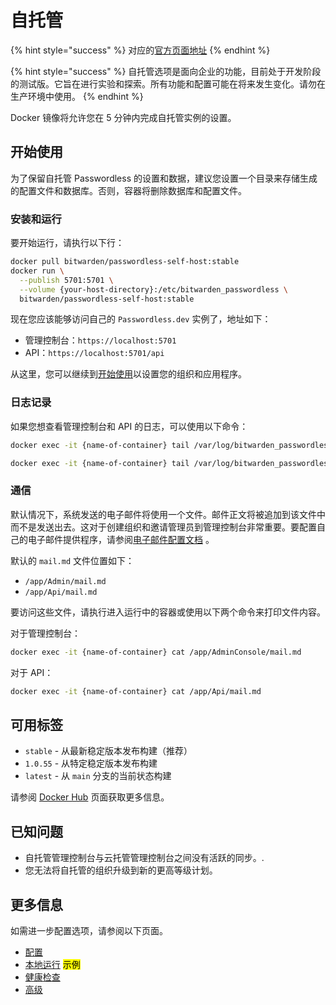 # 自托管

{% hint style="success" %}
对应的[官方页面地址](https://docs.passwordless.dev/guide/self-hosting.html)
{% endhint %}

{% hint style="success" %}
自托管选项是面向企业的功能，目前处于开发阶段的测试版。它旨在进行实验和探索。所有功能和配置可能在将来发生变化。请勿在生产环境中使用。
{% endhint %}

Docker 镜像将允许您在 5 分钟内完成自托管实例的设置。

## 开始使用

为了保留自托管 Passwordless 的设置和数据，建议您设置一个目录来存储生成的配置文件和数据库。否则，容器将删除数据库和配置文件。

### 安装和运行 <a href="#installation-and-running" id="installation-and-running"></a>

要开始运行，请执行以下行：

```sh
docker pull bitwarden/passwordless-self-host:stable
docker run \
  --publish 5701:5701 \
  --volume {your-host-directory}:/etc/bitwarden_passwordless \
  bitwarden/passwordless-self-host:stable
```

现在您应该能够访问自己的 `Passwordless.dev` 实例了，地址如下：

* 管理控制台：`https://localhost:5701`
* API：`https://localhost:5701/api`

从这里，您可以继续到[开始使用](../get-started.md)以设置您的组织和应用程序。

### 日志记录 <a href="#logging" id="logging"></a>

如果您想查看管理控制台和 API 的日志，可以使用以下命令：

```sh
docker exec -it {name-of-container} tail /var/log/bitwarden_passwordless/api.log
```

```sh
docker exec -it {name-of-container} tail /var/log/bitwarden_passwordless/admin.log
```

### 通信 <a href="#communication" id="communication"></a>

默认情况下，系统发送的电子邮件将使用一个文件。邮件正文将被追加到该文件中而不是发送出去。这对于创建组织和邀请管理员到管理控制台非常重要。要配置自己的电子邮件提供程序，请参阅[电子邮件配置文档](configuration.md#e-mail) 。

默认的 `mail.md` 文件位置如下：

* `/app/Admin/mail.md`
* `/app/Api/mail.md`

要访问这些文件，请执行进入运行中的容器或使用以下两个命令来打印文件内容。

对于管理控制台：

```sh
docker exec -it {name-of-container} cat /app/AdminConsole/mail.md
```

对于 API：

```sh
docker exec -it {name-of-container} cat /app/Api/mail.md
```

## 可用标签 <a href="#available-tags" id="available-tags"></a>

* `stable` - 从最新稳定版本发布构建（推荐）
* `1.0.55` - 从特定稳定版本发布构建
* `latest` - 从 `main` 分支的当前状态构建

请参阅 [Docker Hub](https://hub.docker.com/r/bitwarden/passwordless-self-host/tags) 页面获取更多信息。

## 已知问题 <a href="#known-issues" id="known-issues"></a>

* 自托管管理控制台与云托管管理控制台之间没有活跃的同步。.
* 您无法将自托管的组织升级到新的更高等级计划。

## 更多信息 <a href="#more-information" id="more-information"></a>

如需进一步配置选项，请参阅以下页面。

* [配置](configuration.md)
* [本地运行](running-locally.md) <mark style="background-color:yellow;">示例</mark>
* [健康检查](health-checks.md)
* [高级](advanced.md)
